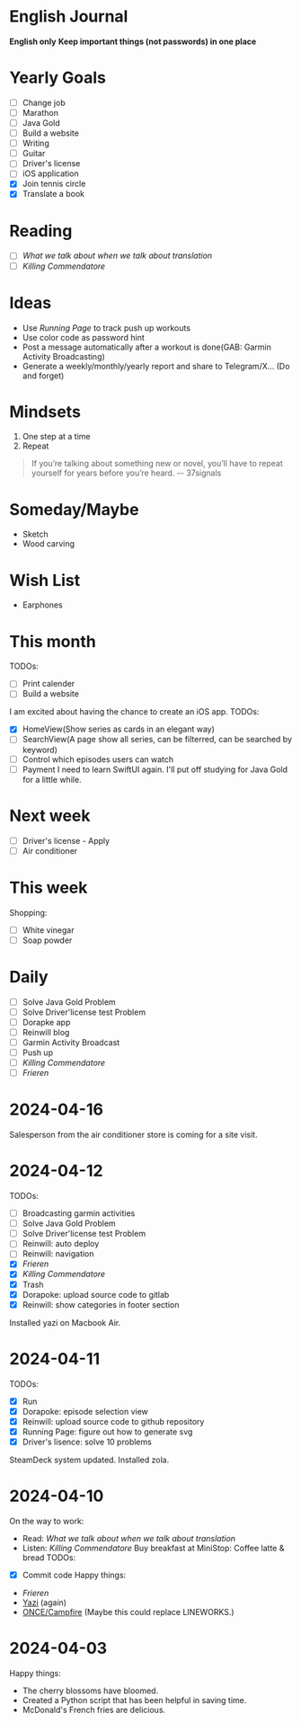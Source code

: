 English Journal
===============
**English only**
**Keep important things (not passwords) in one place**

Yearly Goals
============
- [ ] Change job
- [ ] Marathon
- [ ] Java Gold
- [ ] Build a website
- [ ] Writing
- [ ] Guitar
- [ ] Driver's license
- [ ] iOS application
- [x] Join tennis circle
- [x] Translate a book

Reading
=======
- [ ] *What we talk about when we talk about translation*
- [ ] *Killing Commendatore*

Ideas
=====
- Use *Running Page* to track push up workouts
- Use color code as password hint
- Post a message automatically after a workout is done(GAB: Garmin Activity Broadcasting)
- Generate a weekly/monthly/yearly report and share to Telegram/X...
(Do and forget)

Mindsets
========
1. One step at a time
2. Repeat
> If you’re talking about something new or novel, 
you’ll have to repeat yourself for years before you’re heard.
-- 37signals

Someday/Maybe
=============
- Sketch
- Wood carving

Wish List
=========
- Earphones
   
This month
==========
TODOs:
- [ ] Print calender
- [ ] Build a website

I am excited about having the chance to create an iOS app.
TODOs:
- [x] HomeView(Show series as cards in an elegant way)
- [ ] SearchView(A page show all series, can be filterred, can be searched by keyword)
- [ ] Control which episodes users can watch
- [ ] Payment
I need to learn SwiftUI again. I'll put off studying for Java Gold for a little while.

Next week
=========
- [ ] Driver's license - Apply
- [ ] Air conditioner

This week
=========
Shopping:
- [ ] White vinegar
- [ ] Soap powder

Daily
=====
- [ ] Solve Java Gold Problem
- [ ] Solve Driver'license test Problem
- [ ] Dorapke app
- [ ] Reinwill blog
- [ ] Garmin Activity Broadcast
- [ ] Push up
- [ ] *Killing Commendatore*
- [ ] *Frieren*

2024-04-16
==========
Salesperson from the air conditioner store is coming for a site visit.

2024-04-12
==========
TODOs:
- [ ] Broadcasting garmin activities
- [ ] Solve Java Gold Problem
- [ ] Solve Driver'license test Problem
- [ ] Reinwill: auto deploy 
- [ ] Reinwill: navigation 
- [x] *Frieren*
- [x] *Killing Commendatore*
- [x] Trash
- [x] Dorapoke: upload source code to gitlab
- [x] Reinwill: show categories in footer section

Installed yazi on Macbook Air.

2024-04-11
==========
TODOs:
- [x] Run
- [x] Dorapoke: episode selection view
- [x] Reinwill: upload source code to github repository 
- [x] Running Page: figure out how to generate svg
- [x] Driver's lisence: solve 10 problems

SteamDeck system updated.
Installed zola.

2024-04-10
==========
On the way to work: 
- Read: *What we talk about when we talk about translation*
- Listen: *Killing Commendatore*
Buy breakfast at MiniStop: Coffee latte & bread
TODOs:
- [x] Commit code
Happy things:
- *Frieren*
- [Yazi](https://yazi-rs.github.io/) (again)
- [ONCE/Campfire](https://once.com/campfire)
(Maybe this could replace LINEWORKS.)

2024-04-03
==========
Happy things:
- The cherry blossoms have bloomed.
- Created a Python script that has been helpful in saving time. 
- McDonald's French fries are delicious.

